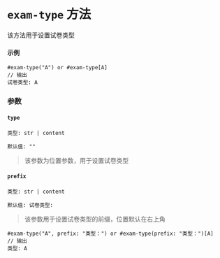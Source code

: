 # `exam-type` 方法

该方法用于设置试卷类型
#### 示例
```typst
#exam-type("A") or #exam-type[A]
// 输出
试卷类型: A
```


### 参数

#### `type`
`类型: str | content`

`默认值: ""`
>该参数为位置参数，用于设置试卷类型

#### `prefix`

`类型: str | content`

`默认值: 试卷类型:`

>该参数用于设置试卷类型的前缀，位置默认在右上角

```typst
#exam-type("A", prefix: "类型：") or #exam-type(prefix: "类型：")[A]
// 输出
类型: A
```
